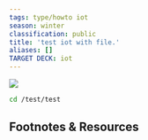 ```yaml
---
tags: type/howto iot
season: winter
classification: public
title: 'test iot with file.'
aliases: []
TARGET DECK: iot
---
```


![](../assets/files/dummyimage.png)


```bash
cd /test/test
```

## Footnotes & Resources
